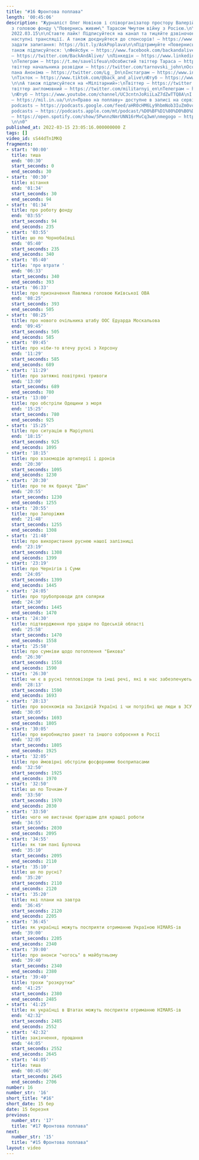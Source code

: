 ```yaml
---
title: "#16 Фронтова поплава"
length: '00:45:06'
description: "Журналіст Олег Новіков і співорганізатор простору Валерій Агєєв обговорюють
  з головою фонду \"Повернись живим\" Тарасом Чмутом війну з Росією.\n\nВипуск за
  2022.03.15\n\nСтавте лайк! Підписуйтеся на канал та тицяйте дзвіночок, щоб не пропустити
  наступні трансляції. А також доєднуйтеся до спонсорів! – https://www.youtube.com/channel/UCwCkRo2WQx_9JRWISLC47fw/join\n\n‼️Щоб
  задати запитання: https://bit.ly/AskPoplava\n\nПідтримуйте «Повернись Живим»: \nhttps://www.comebackalive.in.ua/donate\n\nА
  також підписуйтеся: \nФейсбук – https://www.facebook.com/backandalive \nТвіттер
  – https://twitter.com/BackAndAlive/ \nЛінкедін – https://www.linkedin.com/company/come-back-alive/
  \nТелеграм – https://t.me/savelifeua\nОсобистий твіттер Тараса – https://twitter.com/TarasChmut\nОсобистий
  твіттер начальника розвідки – https://twitter.com/tarnovski_john\nОсобистий твіттер
  пана Аноніма – https://twitter.com/Lg__Dn\nІнстаграм – https://www.instagram.com/savelife.in.ua/
  \nТікток – https://www.tiktok.com/@back_and_alive\nЮтуб – https://www.youtube.com/channel/UCGIa6LSAw2Cl_P-DFv2pHXQ
  \n\nА також підписуйтеся на «Мілітарний»:\nТвіттер – https://twitter.com/mil_in_ua\nТа
  твіттер англомовний – https://twitter.com/militarnyi_en\nТелеграм – https://t.me/milinua
  \nЮтуб – https://www.youtube.com/channel/UC3cntnJoRiiLaZ7dZwTTQ8A\nІ читайте сайт
  – https://mil.in.ua/\n\n«Право на поплаву» доступне в записі на сервісах: \ngoogle
  podcasts – https://podcasts.google.com/feed/aHR0cHM6Ly9hbmNob3IuZm0vcy84ODhiMzE0Yy9wb2RjYXN0L3Jzcw\napple
  podcasts – https://podcasts.apple.com/mt/podcast/%D0%BF%D1%80%D0%B0%D0%B2%D0%BE-%D0%BD%D0%B0-%D0%BF%D0%BE%D0%BF%D0%BB%D0%B0%D0%B2%D1%83/id1613491809\nspotify
  – https://open.spotify.com/show/5PwnnzNmrUNN16rMvCq3wm\nmegogo – https://megogo.page.link/tA2y
  \n\n0"
published_at: 2022-03-15 23:05:16.000000000 Z
tags: []
video_id: sS44dTn1MKQ
fragments:
- start: '00:00'
  title: тиша
  end: '00:30'
  start_seconds: 0
  end_seconds: 30
- start: '00:30'
  title: вітання
  end: '01:34'
  start_seconds: 30
  end_seconds: 94
- start: '01:34'
  title: про роботу фонду
  end: '03:55'
  start_seconds: 94
  end_seconds: 235
- start: '03:55'
  title: шо по Чорнобаївці
  end: '05:40'
  start_seconds: 235
  end_seconds: 340
- start: '05:40'
  title: 'про втрати '
  end: '06:33'
  start_seconds: 340
  end_seconds: 393
- start: '06:33'
  title: про призначення Павлюка головою Київської ОВА
  end: '08:25'
  start_seconds: 393
  end_seconds: 505
- start: '08:25'
  title: про нового очільника штабу ООС Едуарда Москальова
  end: '09:45'
  start_seconds: 505
  end_seconds: 585
- start: '09:45'
  title: про ніби-то втечу русні з Херсону
  end: '11:29'
  start_seconds: 585
  end_seconds: 689
- start: '11:29'
  title: про затяжні повітряні тривоги
  end: '13:00'
  start_seconds: 689
  end_seconds: 780
- start: '13:00'
  title: про обстріли Одещини з моря
  end: '15:25'
  start_seconds: 780
  end_seconds: 925
- start: '15:25'
  title: про ситуацію в Маріуполі
  end: '18:15'
  start_seconds: 925
  end_seconds: 1095
- start: '18:15'
  title: про взаємодію артилерії і дронів
  end: '20:30'
  start_seconds: 1095
  end_seconds: 1230
- start: '20:30'
  title: про те як бракує "Дан"
  end: '20:55'
  start_seconds: 1230
  end_seconds: 1255
- start: '20:55'
  title: про Запоріжжя
  end: '21:48'
  start_seconds: 1255
  end_seconds: 1308
- start: '21:48'
  title: про використання руснею нашої залізниці
  end: '23:19'
  start_seconds: 1308
  end_seconds: 1399
- start: '23:19'
  title: про Чернігів і Суми
  end: '24:05'
  start_seconds: 1399
  end_seconds: 1445
- start: '24:05'
  title: про трубопроводи для солярки
  end: '24:30'
  start_seconds: 1445
  end_seconds: 1470
- start: '24:30'
  title: підтвердження про удари по Одеській області
  end: '25:58'
  start_seconds: 1470
  end_seconds: 1558
- start: '25:58'
  title: про сумніви щодо потоплення "Бикова"
  end: '26:30'
  start_seconds: 1558
  end_seconds: 1590
- start: '26:30'
  title: чи є в русні тепловізори та інші речі, які в нас забезпечують волонтери
  end: '28:13'
  start_seconds: 1590
  end_seconds: 1693
- start: '28:13'
  title: про воєнкомів на Західній Україні і чи потрібні ще люди в ЗСУ
  end: '30:05'
  start_seconds: 1693
  end_seconds: 1805
- start: '30:05'
  title: про виробництво ракет та іншого озброєння в Росії
  end: '32:05'
  start_seconds: 1805
  end_seconds: 1925
- start: '32:05'
  title: про ймовірні обстріли фосфорними боєприпасами
  end: '32:50'
  start_seconds: 1925
  end_seconds: 1970
- start: '32:50'
  title: шо по Точкам-У
  end: '33:50'
  start_seconds: 1970
  end_seconds: 2030
- start: '33:50'
  title: чого не вистачає бригадам для кращої роботи
  end: '34:55'
  start_seconds: 2030
  end_seconds: 2095
- start: '34:55'
  title: як там пані Булочка
  end: '35:10'
  start_seconds: 2095
  end_seconds: 2110
- start: '35:10'
  title: шо по русні?
  end: '35:20'
  start_seconds: 2110
  end_seconds: 2120
- start: '35:20'
  title: які плани на завтра
  end: '36:45'
  start_seconds: 2120
  end_seconds: 2205
- start: '36:45'
  title: як українці можуть посприяти отриманню Україною HIMARS-ів
  end: '39:00'
  start_seconds: 2205
  end_seconds: 2340
- start: '39:00'
  title: про анонси "чогось" в майбутньому
  end: '39:40'
  start_seconds: 2340
  end_seconds: 2380
- start: '39:40'
  title: трохи "розкрутки"
  end: '41:25'
  start_seconds: 2380
  end_seconds: 2485
- start: '41:25'
  title: як українці в Штатах можуть посприяти отриманню HIMARS-ів
  end: '42:32'
  start_seconds: 2485
  end_seconds: 2552
- start: '42:32'
  title: закінчення, прощання
  end: '44:05'
  start_seconds: 2552
  end_seconds: 2645
- start: '44:05'
  title: тиша
  end: '00:45:06'
  start_seconds: 2645
  end_seconds: 2706
number: 16
number_str: '16'
short_title: "#16"
short_date: 15 бер
date: 15 березня
previous:
  number_str: '17'
  title: "#17 Фронтова поплава"
next:
  number_str: '15'
  title: "#15 Фронтова поплава"
layout: video
---
```


